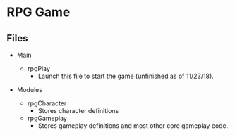 # RPG Game

## Files

- Main
  - rpgPlay
    - Launch this file to start the game (unfinished as of 11/23/18).
    
- Modules
  - rpgCharacter
    - Stores character definitions
  - rpgGameplay
    - Stores gameplay definitions and most other core gameplay code.
